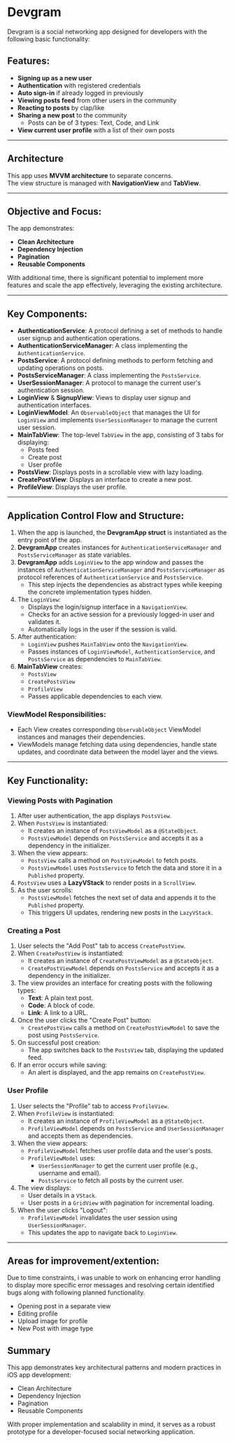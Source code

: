 # Devgram

Devgram is a social networking app designed for developers with the following basic functionality:

## Features:
- **Signing up as a new user**
- **Authentication** with registered credentials
- **Auto sign-in** if already logged in previously
- **Viewing posts feed** from other users in the community
- **Reacting to posts** by clap/like
- **Sharing a new post** to the community
  - Posts can be of 3 types: Text, Code, and Link
- **View current user profile** with a list of their own posts

---

## Architecture
This app uses **MVVM architecture** to separate concerns.  
The view structure is managed with **NavigationView** and **TabView**.

---

## Objective and Focus:
The app demonstrates:
- **Clean Architecture**
- **Dependency Injection**
- **Pagination**
- **Reusable Components**

With additional time, there is significant potential to implement more features and scale the app effectively, leveraging the existing architecture.

---

## Key Components:
- **AuthenticationService**: A protocol defining a set of methods to handle user signup and authentication operations.
- **AuthenticationServiceManager**: A class implementing the `AuthenticationService`.
- **PostsService**: A protocol defining methods to perform fetching and updating operations on posts.
- **PostsServiceManager**: A class implementing the `PostsService`.
- **UserSessionManager**: A protocol to manage the current user's authentication session.
- **LoginView** & **SignupView**: Views to display user signup and authentication interfaces.
- **LoginViewModel**: An `ObservableObject` that manages the UI for `LoginView` and implements `UserSessionManager` to manage the current user session.
- **MainTabView**: The top-level `TabView` in the app, consisting of 3 tabs for displaying:
  - Posts feed
  - Create post
  - User profile
- **PostsView**: Displays posts in a scrollable view with lazy loading.
- **CreatePostView**: Displays an interface to create a new post.
- **ProfileView**: Displays the user profile.

---

## Application Control Flow and Structure:
1. When the app is launched, the **DevgramApp struct** is instantiated as the entry point of the app.
2. **DevgramApp** creates instances for `AuthenticationServiceManager` and `PostsServiceManager` as state variables.
3. **DevgramApp** adds `LoginView` to the app window and passes the instances of `AuthenticationServiceManager` and `PostsServiceManager` as protocol references of `AuthenticationService` and `PostsService`.
   - This step injects the dependencies as abstract types while keeping the concrete implementation types hidden.
4. The `LoginView`:
   - Displays the login/signup interface in a `NavigationView`.
   - Checks for an active session for a previously logged-in user and validates it.
   - Automatically logs in the user if the session is valid.
5. After authentication:
   - `LoginView` pushes `MainTabView` onto the `NavigationView`.
   - Passes instances of `LoginViewModel`, `AuthenticationService`, and `PostsService` as dependencies to `MainTabView`.
6. **MainTabView** creates:
   - `PostsView`
   - `CreatePostsView`
   - `ProfileView`
   - Passes applicable dependencies to each view.

### ViewModel Responsibilities:
- Each View creates corresponding `ObservableObject` ViewModel instances and manages their dependencies.
- ViewModels manage fetching data using dependencies, handle state updates, and coordinate data between the model layer and the views.

---

## Key Functionality:

### **Viewing Posts with Pagination**
1. After user authentication, the app displays `PostsView`.
2. When `PostsView` is instantiated:
   - It creates an instance of `PostsViewModel` as a `@StateObject`.
   - `PostsViewModel` depends on `PostsService` and accepts it as a dependency in the initializer.
3. When the view appears:
   - `PostsView` calls a method on `PostsViewModel` to fetch posts.
   - `PostsViewModel` uses `PostsService` to fetch the data and store it in a `Published` property.
4. `PostsView` uses a **LazyVStack** to render posts in a `ScrollView`.
5. As the user scrolls:
   - `PostsViewModel` fetches the next set of data and appends it to the `Published` property.
   - This triggers UI updates, rendering new posts in the `LazyVStack`.

### **Creating a Post**
1. User selects the "Add Post" tab to access `CreatePostView`.
2. When `CreatePostView` is instantiated:
   - It creates an instance of `CreatePostViewModel` as a `@StateObject`.
   - `CreatePostViewModel` depends on `PostsService` and accepts it as a dependency in the initializer.
3. The view provides an interface for creating posts with the following types:
   - **Text**: A plain text post.
   - **Code**: A block of code.
   - **Link**: A link to a URL.
4. Once the user clicks the "Create Post" button:
   - `CreatePostView` calls a method on `CreatePostViewModel` to save the post using `PostsService`.
5. On successful post creation:
   - The app switches back to the `PostsView` tab, displaying the updated feed.
6. If an error occurs while saving:
   - An alert is displayed, and the app remains on `CreatePostView`.

### **User Profile**
1. User selects the "Profile" tab to access `ProfileView`.
2. When `ProfileView` is instantiated:
   - It creates an instance of `ProfileViewModel` as a `@StateObject`.
   - `ProfileViewModel` depends on `PostsService` and `UserSessionManager` and accepts them as dependencies.
3. When the view appears:
   - `ProfileViewModel` fetches user profile data and the user's posts.
   - `ProfileViewModel` uses:
     - `UserSessionManager` to get the current user profile (e.g., username and email).
     - `PostsService` to fetch all posts by the current user.
4. The view displays:
   - User details in a `VStack`.
   - User posts in a `GridView` with pagination for incremental loading.
5. When the user clicks "Logout":
   - `ProfileViewModel` invalidates the user session using `UserSessionManager`.
   - This updates the app to navigate back to `LoginView`.

---
## Areas for improvement/extention:
Due to time constraints, i was unable to work on enhancing error handling to display more specific error messages and resolving certain identified bugs along with following planned functionality.
- Opening post in a separate view
- Editing profile
- Upload image for profile
- New Post with image type
## Summary
This app demonstrates key architectural patterns and modern practices in iOS app development:
- Clean Architecture
- Dependency Injection
- Pagination
- Reusable Components

With proper implementation and scalability in mind, it serves as a robust prototype for a developer-focused social networking application.
